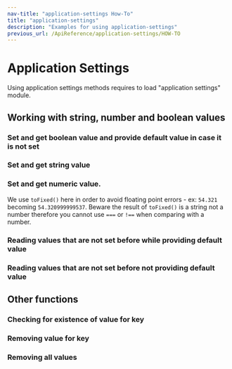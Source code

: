 ```yaml
---
nav-title: "application-settings How-To"
title: "application-settings"
description: "Examples for using application-settings"
previous_url: /ApiReference/application-settings/HOW-TO
---
```

# Application Settings
Using application settings methods requires to load "application settings" module.
<snippet id='application-settings-require'/>

## Working with string, number and boolean values
### Set and get boolean value and provide default value in case it is not set
<snippet id='application-settings-boolean'/>

### Set and get string value
<snippet id='application-settings-string'/>

### Set and get numeric value.
We use `toFixed()` here in order to avoid floating point errors - ex: `54.321` becoming `54.320999999537`.
Beware the result of `toFixed()` is a string not a number therefore you cannot use `===` or `!==` when comparing with a number.
<snippet id='application-settings-number'/>

### Reading values that are not set before while providing default value
<snippet id='application-settings-notset'/>

### Reading values that are not set before not providing default value
<snippet id='application-settings-nodefault'/>

## Other functions
### Checking for existence of value for key
<snippet id='application-settings-haskey'/>

### Removing value for key
<snippet id='application-settings-removekey'/>

### Removing all values
<snippet id='application-settings-clear'/>
